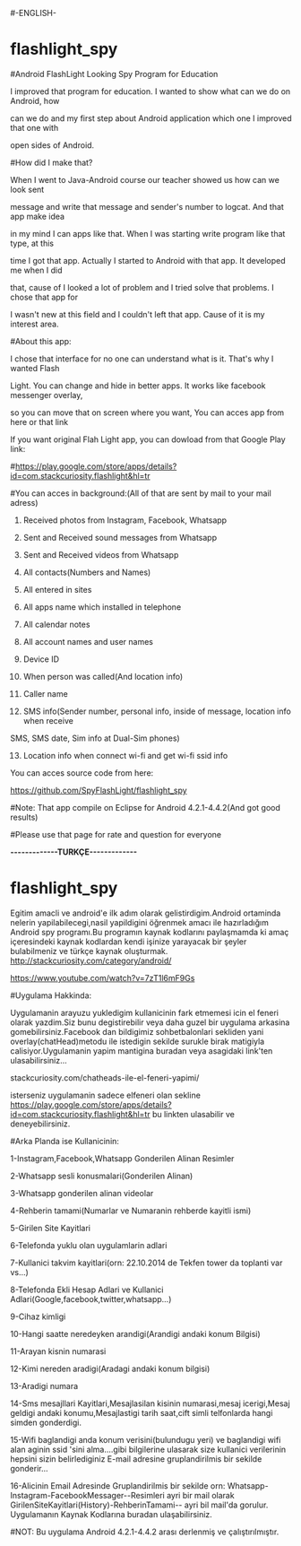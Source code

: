 
#-ENGLISH-
# flashlight_spy
#Android FlashLight Looking Spy Program for Education

I improved that program for education. I wanted to show what can we do on Android, how

can we do and my first step about Android application which one I improved that one with

open sides of Android.

 

 
#How did I make that?

When I went to Java-Android course our teacher showed us how can we look sent

message and write that message and sender's number to logcat. And that app make idea

in my mind I can apps like that. When I was starting write program like that type, at this

time I got that app. Actually I started to Android with that app. It developed me when I did

that, cause of I looked a lot of problem and I tried solve that problems. I chose that app for

I wasn't new at this field and I couldn't left that app. Cause of it is my interest area.



#About this app:

I chose that interface for no one can understand what is it. That's why I wanted Flash

Light. You can change and hide in better apps. It works like facebook messenger overlay,

so you can move that on screen where you want, You can acces app from here or that link

 

 
If you want original Flah Light app, you can dowload from that Google Play link:

#https://play.google.com/store/apps/details?id=com.stackcuriosity.flashlight&hl=tr



#You can acces in background:(All of that are sent by mail to your mail adress)

1. Received photos from Instagram, Facebook, Whatsapp

2. Sent and Received sound messages from Whatsapp

3. Sent and Received videos from Whatsapp

4. All contacts(Numbers and Names)

5. All entered in sites

6. All apps name which installed in telephone

7. All calendar notes

8. All account names and user names

9. Device ID

10. When person was called(And location info)

11. Caller name

12. SMS info(Sender number, personal info, inside of message, location info when receive

SMS, SMS date, Sim info at Dual-Sim phones)

13. Location info when connect wi-fi and get wi-fi ssid info



You can acces source code from here:

https://github.com/SpyFlashLight/flashlight_spy



#Note: That app compile on Eclipse for Android 4.2.1-4.4.2(And got good results)

#Please use that page for rate and question for everyone
















********************************-------------TURKÇE-------------********************************


# flashlight_spy
Egitim amacli ve android'e ilk adım olarak gelistirdigim.Android ortaminda nelerin yapilabilecegi,nasil yapildigini öğrenmek amacı ile hazırladığım Android spy programı.Bu programın kaynak kodlarını paylaşmamda ki amaç içeresindeki kaynak kodlardan kendi işinize yarayacak bir şeyler bulabilmeniz ve türkçe kaynak oluşturmak. http://stackcuriosity.com/category/android/


https://www.youtube.com/watch?v=7zT1l6mF9Gs



#Uygulama Hakkinda:

Uygulamanin arayuzu yukledigim kullanicinin fark etmemesi icin  el feneri olarak yazdim.Siz bunu degistirebilir veya daha guzel bir uygulama arkasina gomebilirsiniz.Facebook dan bildigimiz sohbetbalonlari sekliden yani overlay(chatHead)metodu ile  istedigin sekilde surukle birak matigiyla calisiyor.Uygulamanin yapim mantigina buradan veya asagidaki link'ten ulasabilirsiniz...

stackcuriosity.com/chatheads-ile-el-feneri-yapimi/

isterseniz uygulamanin sadece elfeneri olan sekline https://play.google.com/store/apps/details?id=com.stackcuriosity.flashlight&hl=tr bu linkten ulasabilir ve deneyebilirsiniz.

#Arka Planda ise Kullanicinin:

 

1-Instagram,Facebook,Whatsapp Gonderilen Alinan Resimler

2-Whatsapp sesli konusmalari(Gonderilen Alinan)

3-Whatsapp gonderilen alinan videolar

4-Rehberin tamami(Numarlar ve Numaranin rehberde kayitli ismi)

5-Girilen Site Kayitlari

6-Telefonda yuklu olan uygulamlarin adlari

7-Kullanici takvim kayitlari(orn: 22.10.2014 de Tekfen tower da toplanti var vs...)

8-Telefonda Ekli Hesap Adlari ve Kullanici Adlari(Google,facebook,twitter,whatsapp...)

9-Cihaz kimligi

10-Hangi saatte neredeyken arandigi(Arandigi andaki konum Bilgisi)

11-Arayan kisnin numarasi

12-Kimi nereden aradigi(Aradagi andaki konum bilgisi)

13-Aradigi numara

14-Sms mesajllari Kayitlari,Mesajlasilan kisinin numarasi,mesaj icerigi,Mesaj geldigi andaki konumu,Mesajlastigi tarih saat,cift simli telfonlarda hangi simden gonderdigi.

15-Wifi baglandigi anda konum verisini(bulundugu yeri) ve baglandigi wifi alan aginin ssid 'sini alma....gibi bilgilerine ulasarak size kullanici verilerinin hepsini sizin belirlediginiz E-mail adresine gruplandirilmis bir sekilde gonderir...

16-Alicinin Email Adresinde Gruplandirilmis bir sekilde orn: Whatsapp-Instagram-FacebookMessager--Resimleri ayri bir mail olarak GirilenSiteKayitlari(History)-RehberinTamami-- ayri bil mail'da gorulur.
Uygulamanın Kaynak Kodlarına buradan ulaşabilirsiniz.

#NOT: Bu uygulama Android 4.2.1-4.4.2 arası derlenmiş ve çalıştırılmıştır.

